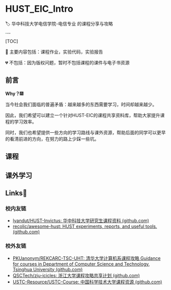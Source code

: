 # HUST_EIC_Intro
:label: 华中科技大学电信学院-电信专业 的课程分享与攻略

<img src="https://s2.loli.net/2022/03/22/MJCHDzQcXkTyNb7.png" alt="学院2透明" style="zoom: 20%;" />

[TOC]

:construction: 主要内容包括：课程作业，实验代码，实验报告

:broken_heart: 不包括：因为版权问题，暂时不包括课程的课件与电子书资源



## 前言

**Why？**:fireworks:

当今社会我们面临的普遍矛盾：越来越多的东西需要学习，时间却越来越少。

因此，我们希望可以建立一个针对HUST-EIC的课程共享资料库，帮助大家提升课程的学习效率。

同时，我们也希望提供一些方向的学习路线与课外资源，帮助后面的同学可以更早的看清前进的方向，在努力的路上少踩一些坑。



## 课程



## 课外学习



## Links🔗

### 校内友链

- [lyandut/HUST-Invictus: 华中科技大学研究生课程资料 (github.com)](https://github.com/lyandut/HUST-Invictus)
- [recolic/awesome-hust: HUST experiments, reports, and useful tools. (github.com)](https://github.com/recolic/awesome-hust)

### 校外友链

- [PKUanonym/REKCARC-TSC-UHT: 清华大学计算机系课程攻略 Guidance for courses in Department of Computer Science and Technology, Tsinghua University (github.com)](https://github.com/PKUanonym/REKCARC-TSC-UHT)
- [QSCTech/zju-icicles: 浙江大学课程攻略共享计划 (github.com)](https://github.com/QSCTech/zju-icicles)
- [USTC-Resource/USTC-Course: 中国科学技术大学课程资源 (github.com)](https://github.com/USTC-Resource/USTC-Course)
